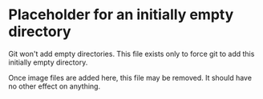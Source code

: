# Placeholder for an initially empty directory

Git won't add empty directories.  This file exists only to force git to add this initially empty directory.

Once image files are added here, this file may be removed.  It should have no other effect on anything.

